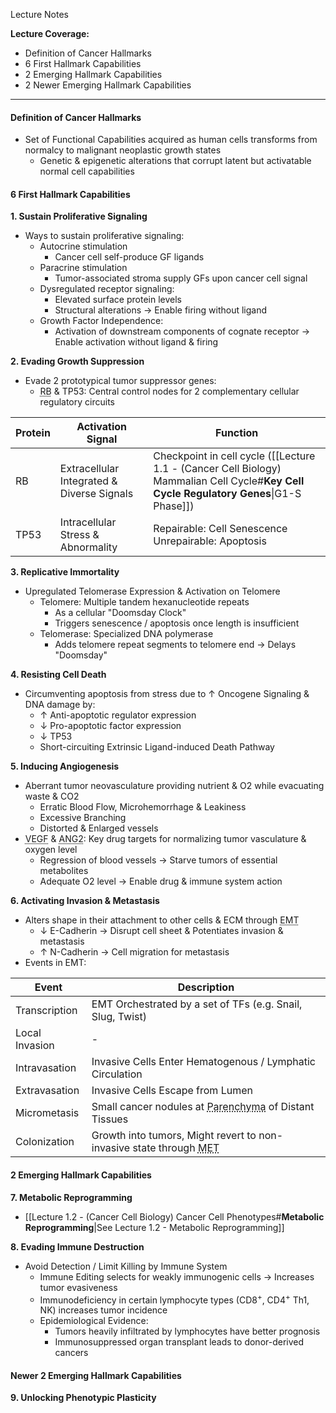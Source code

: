 Lecture Notes

**Lecture Coverage:**
- Definition of Cancer Hallmarks
- 6 First Hallmark Capabilities
- 2 Emerging Hallmark Capabilities
- 2 Newer Emerging Hallmark Capabilities

---
#### **Definition of Cancer Hallmarks**
- Set of Functional Capabilities acquired as human cells transforms from normalcy to malignant neoplastic growth states
	- Genetic & epigenetic alterations that corrupt latent but activatable normal cell capabilities


#### **6 First Hallmark Capabilities**
**1. Sustain Proliferative Signaling**
- Ways to sustain proliferative signaling:
	- Autocrine stimulation
		- Cancer cell self-produce GF ligands
	- Paracrine stimulation
		- Tumor-associated stroma supply GFs upon cancer cell signal
	- Dysregulated receptor signaling:
		- Elevated surface protein levels
		- Structural alterations → Enable firing without ligand
	- Growth Factor Independence: 
		- Activation of downstream components of cognate receptor → Enable activation without ligand & firing

**2. Evading Growth Suppression**
- Evade 2 prototypical tumor suppressor genes:
	- <abbr Title="Retinoblastoma-Associated">RB</abbr> & TP53: Central control nodes for 2 complementary cellular regulatory circuits

| Protein | Activation Signal                          | Function                                                                                                                                |
| ------- | ------------------------------------------ | --------------------------------------------------------------------------------------------------------------------------------------- |
| RB      | Extracellular Integrated & Diverse Signals | Checkpoint in cell cycle ([[Lecture 1.1 - (Cancer Cell Biology) Mammalian Cell Cycle#**Key Cell Cycle Regulatory Genes**\|G1-S Phase]]) |
| TP53    | Intracellular Stress & Abnormality         | Repairable: Cell Senescence<br>Unrepairable: Apoptosis                                                                                  |

**3. Replicative Immortality**
- Upregulated Telomerase Expression & Activation on Telomere
	- Telomere: Multiple tandem hexanucleotide repeats
		- As a cellular "Doomsday Clock"
		- Triggers senescence / apoptosis once length is insufficient
	- Telomerase: Specialized DNA polymerase
		- Adds telomere repeat segments to telomere end → Delays "Doomsday"

**4. Resisting Cell Death**
- Circumventing apoptosis from stress due to ↑ Oncogene Signaling & DNA damage by:
	- ↑ Anti-apoptotic regulator expression
	- ↓ Pro-apoptotic factor expression
	- ↓ TP53
	- Short-circuiting Extrinsic Ligand-induced Death Pathway

**5. Inducing Angiogenesis**
- Aberrant tumor neovasculature providing nutrient & O2 while evacuating waste & CO2
	- Erratic Blood Flow, Microhemorrhage & Leakiness
	- Excessive Branching
	- Distorted & Enlarged vessels
- <abbr Title="Vascular Endothelial Growth Factor">VEGF</abbr> & <abbr Title="Angiopoietin 2">ANG2</abbr>: Key drug targets for normalizing tumor vasculature & oxygen level
	- Regression of blood vessels → Starve tumors of essential metabolites
	- Adequate O2 level → Enable drug & immune system action

**6. Activating Invasion & Metastasis**
- Alters shape in their attachment to other cells & ECM through <abbr Title="Epithelial-Mesenchymal Transition">EMT</abbr>
	- ↓ E-Cadherin → Disrupt cell sheet & Potentiates invasion & metastasis
	- ↑ N-Cadherin → Cell migration for metastasis
- Events in EMT:

| Event          | Description                                                                                                                                                  |
| -------------- | ------------------------------------------------------------------------------------------------------------------------------------------------------------ |
| Transcription  | EMT Orchestrated by a set of TFs (e.g. Snail, Slug, Twist)                                                                                                   |
| Local Invasion | -                                                                                                                                                            |
| Intravasation  | Invasive Cells Enter Hematogenous / Lymphatic Circulation                                                                                                    |
| Extravasation  | Invasive Cells Escape from Lumen                                                                                                                             |
| Micrometasis   | Small cancer nodules at <abbr Title="Functional tissue of an organ, distinguished from Connective & Supportive tissues">Parenchyma</abbr> of Distant Tissues |
| Colonization   | Growth into tumors, Might revert to non-invasive state through <abbr Title="Mesenchymal-Epithelial Transition">MET</abbr>                                    |

#### **2 Emerging Hallmark Capabilities**
**7. Metabolic Reprogramming**
- [[Lecture 1.2 - (Cancer Cell Biology) Cancer Cell Phenotypes#**Metabolic Reprogramming**|See Lecture 1.2 - Metabolic Reprogramming]]

**8. Evading Immune Destruction**
- Avoid Detection / Limit Killing by Immune System
	- Immune Editing selects for weakly immunogenic cells → Increases tumor evasiveness
	- Immunodeficiency in certain lymphocyte types (CD8<sup>+</sup>, CD4<sup>+</sup> Th1, NK) increases tumor incidence
	- Epidemiological Evidence:
		- Tumors heavily infiltrated by lymphocytes have better prognosis
		- Immunosuppressed organ transplant leads to donor-derived cancers


#### **Newer 2 Emerging Hallmark Capabilities**
**9. Unlocking Phenotypic Plasticity**
